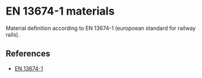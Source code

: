 # EN 13674-1 materials

Material definition according to EN 13674-1 (europoean standard for railway rails).

## References

- [EN 13674-1](https://www.railwayrail.com/en-13674-1/)

 
